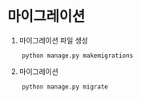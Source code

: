 # 마이그레이션
1. 마이그레이션 파일 생성

```
    python manage.py makemigrations
```

2. 마이그레이션
```
    python manage.py migrate
```